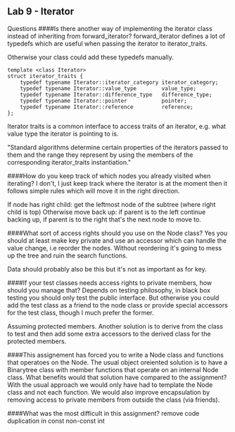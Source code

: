 ## Lab 9 - Iterator

Questions
####Is there another way of implementing the iterator class instead of inheriting from forward_iterator?
forward_iterator defines a lot of typedefs which are useful when passing the iterator to iterator_traits. 

Otherwise your class could add these typedefs manually.

```
template <class Iterator>
struct iterator_traits {
	typedef typename Iterator::iterator_category iterator_category;
	typedef typename Iterator::value_type        value_type;
	typedef typename Iterator::difference_type   difference_type;
	typedef typename Iterator::pointer           pointer;
	typedef typename Iterator::reference         reference;
};
```

Iterator traits is a common interface to access traits of an iterator, e.g. what value type the iterator is pointing to is.

"Standard algorithms determine certain properties of the iterators passed to them and the range they represent by using the members of the corresponding iterator_traits instantiation."



####How do you keep track of which nodes you already visited when iterating?
I don't, I just keep track where the iterator is at the moment then it follows simple rules which will move it in the right direction.

If node has right child: get the leftmost node of the subtree (where right child is top)
Otherwise move back up: if parent is to the left continue backing up, if parent is to the right that's the next node to move to. 

####What sort of access rights should you use on the Node class?
Yes you should at least make key private and use an accessor which can handle the value change, i.e reorder the nodes.
Without reordering it's going to mess up the tree and ruin the search functions.

Data should probably also be this but it's not as important as for key.

####If your test classes needs access rights to private members, how should you manage that?
Depends on testing philosophy, in black box testing you should only test the public interface. But otherwise you could add the test class as a friend to the node class or provide special accessors for the test class, though I much prefer the former.

Assuming protected members. Another solution is to derive from the class to test and then add some extra accessors to the derived class for the protected members. 

####This assignement has forced you to write a Node class and functions that operatoes on the Node. The usual object oreiented solution is to have a Binarytree class with member functions that operate on an internal Node class. What benefits would that solution have compared to the assignment?
With the usual approach we would only have had to template the Node class and not each function. We would also improve encapsulation by removing access to private members from outside the class (via friends).

####What was the most difficult in this assignment?
remove code duplication in const non-const int

